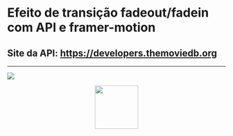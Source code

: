 # Efeito de transição fadeout/fadein com API e framer-motion
## Site da API: https://developers.themoviedb.org
---
![](public/efeito.gif)


<p align="center">
<img src="https://cdn-icons-png.flaticon.com/512/1126/1126012.png" width="100" height="100"/></p>
<p align="center">
</p>

